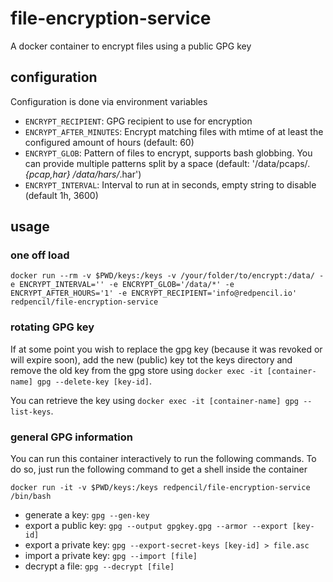 # file-encryption-service
A docker container to encrypt files using a public GPG key

## configuration
Configuration is done via environment variables

* `ENCRYPT_RECIPIENT`: GPG recipient to use for encryption
* `ENCRYPT_AFTER_MINUTES`: Encrypt matching files with mtime of at least the configured amount of hours (default: 60) 
* `ENCRYPT_GLOB`: Pattern of files to encrypt, supports bash globbing. You can provide multiple patterns split by a space (default: '/data/pcaps/*.{pcap,har} /data/hars/*.har')
* `ENCRYPT_INTERVAL`: Interval to run at in seconds, empty string to disable (default 1h, 3600)

## usage

### one off load
`docker run --rm -v $PWD/keys:/keys -v /your/folder/to/encrypt:/data/ -e ENCRYPT_INTERVAL='' -e ENCRYPT_GLOB='/data/*' -e ENCRYPT_AFTER_HOURS='1' -e ENCRYPT_RECIPIENT='info@redpencil.io' redpencil/file-encryption-service`

### rotating GPG key
If at some point you wish to replace the gpg key (because it was revoked or will expire soon), add the new (public) key tot the keys directory and remove the old key from the gpg store using ```docker exec -it [container-name] gpg --delete-key [key-id]```.

You can retrieve the key using ```docker exec -it [container-name] gpg --list-keys```.

### general GPG information
You can run this container interactively to run the following commands. To do so, just run the following command to get a shell inside the container
```
docker run -it -v $PWD/keys:/keys redpencil/file-encryption-service /bin/bash
```

* generate a key: `gpg --gen-key`
* export a public key: `gpg --output gpgkey.gpg --armor --export [key-id]`
* export a private key: `gpg --export-secret-keys [key-id] > file.asc`
* import a private key: `gpg --import [file]`
* decrypt a file: `gpg --decrypt [file]`

